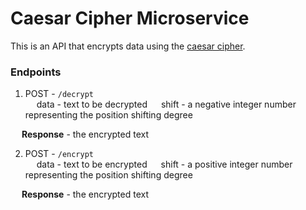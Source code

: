 #   Caesar Cipher Microservice
This is an API that encrypts data using the [caesar cipher](https://en.wikipedia.org/wiki/Caesar_cipher).

### Endpoints
1. POST - ```/decrypt``` <br>
&emsp; data - text to be decrypted
&emsp; shift - a negative integer number representing the position shifting degree

&emsp; <b>Response</b> - the encrypted text

2. POST - ```/encrypt``` <br>
&emsp; data - text to be encrypted
&emsp; shift - a positive integer number representing the position shifting degree

&emsp; <b>Response</b> - the encrypted text